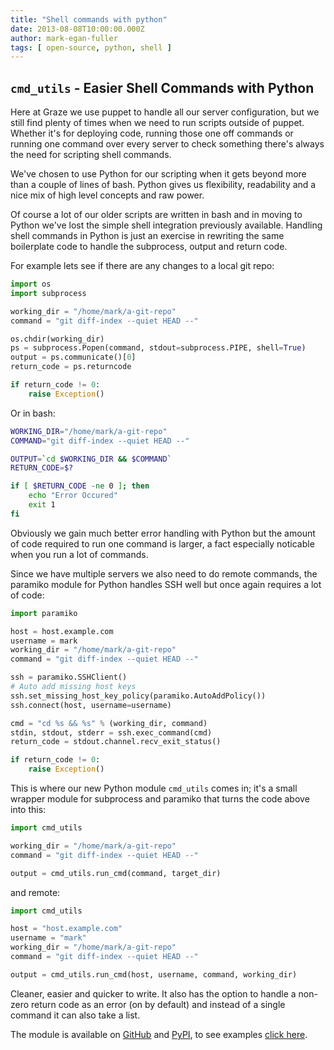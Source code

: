 ```yaml
---
title: "Shell commands with python"
date: 2013-08-08T10:00:00.000Z
author: mark-egan-fuller
tags: [ open-source, python, shell ]
---
```


## `cmd_utils` - Easier Shell Commands with Python

Here at Graze we use puppet to handle all our server configuration, but we still find plenty of times when we need to run scripts outside of puppet. Whether it's for deploying code, running those one off commands or running one command over every server to check something there's always the need for scripting shell commands.

We've chosen to use Python for our scripting when it gets beyond more than a couple of lines of bash. Python gives us flexibility, readability and a nice mix of high level concepts and raw power.

Of course a lot of our older scripts are written in bash and in moving to Python we've lost the simple shell integration previously available. Handling shell commands in Python is just an exercise in rewriting the same boilerplate code to handle the subprocess, output and return code.

For example lets see if there are any changes to a local git repo:

```python
import os
import subprocess

working_dir = "/home/mark/a-git-repo"
command = "git diff-index --quiet HEAD --"

os.chdir(working_dir)
ps = subprocess.Popen(command, stdout=subprocess.PIPE, shell=True)
output = ps.communicate()[0]
return_code = ps.returncode

if return_code != 0:
    raise Exception()
```

Or in bash:

```bash
WORKING_DIR="/home/mark/a-git-repo"
COMMAND="git diff-index --quiet HEAD --"

OUTPUT=`cd $WORKING_DIR && $COMMAND`
RETURN_CODE=$?

if [ $RETURN_CODE -ne 0 ]; then
    echo "Error Occured"
    exit 1
fi
```

Obviously we gain much better error handling with Python but the amount of code required to run one command is larger, a fact especially noticable when you run a lot of commands.

Since we have multiple servers we also need to do remote commands, the paramiko module for Python handles SSH well but once again requires a lot of code:

```python
import paramiko

host = host.example.com
username = mark
working_dir = "/home/mark/a-git-repo"
command = "git diff-index --quiet HEAD --"

ssh = paramiko.SSHClient()
# Auto add missing host keys
ssh.set_missing_host_key_policy(paramiko.AutoAddPolicy())
ssh.connect(host, username=username)

cmd = "cd %s && %s" % (working_dir, command)
stdin, stdout, stderr = ssh.exec_command(cmd)
return_code = stdout.channel.recv_exit_status()

if return_code != 0:
    raise Exception()
```

This is where our new Python module `cmd_utils` comes in; it's a small wrapper module for subprocess and paramiko that turns the code above into this:

```python
import cmd_utils

working_dir = "/home/mark/a-git-repo"
command = "git diff-index --quiet HEAD --"

output = cmd_utils.run_cmd(command, target_dir)
```

and remote:

```python
import cmd_utils

host = "host.example.com"
username = "mark"
working_dir = "/home/mark/a-git-repo"
command = "git diff-index --quiet HEAD --"

output = cmd_utils.run_cmd(host, username, command, working_dir)
```

Cleaner, easier and quicker to write. It also has the option to handle a non-zero return code as an error (on by default) and instead of a single command it can also take a list.

The module is available on [GitHub] and [PyPI], to see examples [click here].

<!-- Links -->
[github]:https://github.com/graze/pycmd-utils
[pypi]:https://pypi.python.org/pypi/cmd_utils
[click here]:https://github.com/graze/pycmd-utils/blob/master/examples.py

